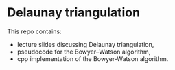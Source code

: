 # Delaunay triangulation

This repo contains:
- lecture slides discussing Delaunay triangulation,
- pseudocode for the Bowyer–Watson algorithm,
- cpp implementation of the Bowyer-Watson algorithm.
